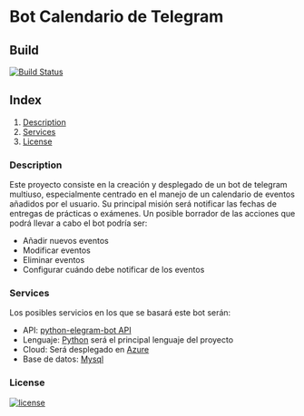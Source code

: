 # Bot Calendario de Telegram

## Build
[![Build Status](https://travis-ci.org/lulivi/bot-calendario-telegram.svg?branch=master)](https://travis-ci.org/lulivi/bot-calendario-telegram)

## Index

<!-- TOC depthFrom:3 depthTo:6 withLinks:1 updateOnSave:1 orderedList:1 -->

1. [Description](#description)
2. [Services](#services)
3. [License](#license)

<!-- /TOC -->

### Description

Este proyecto consiste en la creación y desplegado de un bot de telegram multiuso, especialmente centrado en el manejo de un calendario de eventos añadidos por el usuario. Su principal misión será notificar las fechas de entregas de prácticas o exámenes. Un posible borrador de las acciones que podrá llevar a cabo el bot podría ser:

* Añadir nuevos eventos
* Modificar eventos
* Eliminar eventos
* Configurar cuándo debe notificar de los eventos

### Services

Los posibles servicios en los que se basará este bot serán:

* API: [python-elegram-bot API](https://github.com/python-telegram-bot/python-telegram-bot)
* Lenguaje: [Python](https://www.python.org/) será el principal lenguaje del proyecto
* Cloud: Será desplegado en [Azure](https://azure.microsoft.com/en-us/)
* Base de datos: [Mysql](https://www.mysql.com/)

### License

[![license](https://img.shields.io/github/license/lulivi/bot-calendario-telegram.svg)](https://github.com/lulivi/bot-calendario-telegram/blob/master/LICENSE)
